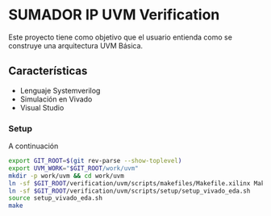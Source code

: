 # SUMADOR IP UVM Verification

Este proyecto tiene como objetivo que el usuario entienda como se construye una arquitectura UVM Básica.

## Características
- Lenguaje Systemverilog
- Simulación en Vivado
- Visual Studio 


### Setup

A continuación

```bash 
export GIT_ROOT=$(git rev-parse --show-toplevel)
export UVM_WORK="$GIT_ROOT/work/uvm"
mkdir -p work/uvm && cd work/uvm
ln -sf $GIT_ROOT/verification/uvm/scripts/makefiles/Makefile.xilinx Makefile
ln -sf $GIT_ROOT/verification/uvm/scripts/setup/setup_vivado_eda.sh
source setup_vivado_eda.sh
make
```
